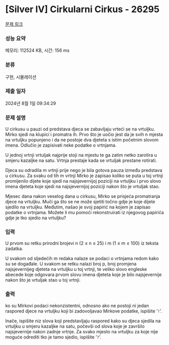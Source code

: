 # [Silver IV] Cirkularni Cirkus - 26295 

[문제 링크](https://www.acmicpc.net/problem/26295) 

### 성능 요약

메모리: 112524 KB, 시간: 156 ms

### 분류

구현, 시뮬레이션

### 제출 일자

2024년 8월 1일 09:34:29

### 문제 설명

<p>U cirkusu u pauzi od predstava djeca se zabavljaju vrteći se na vrtuljku. Mirko sjedi na klupici i promatra ih. Prvo što je uočio jest da je svih n mjesta na vrtuljku popunjeno i da ne postoje dva djeteta s istim početnim slovom imena. Odlučio je zapisivati neke podatke o vrtnjama.</p>

<p>U jednoj vrtnji vrtuljak najprije stoji na mjestu te ga zatim netko zarotira u smjeru kazaljke na satu. Vrtnja prestaje kada se vrtuljak prestane rotirati.</p>

<p>Djeca su odradila m vrtnji prije nego je bila gotova pauza između predstava u cirkusu. Za svaku od tih m vrtnji Mirko je zapisao koliko se puta u toj vrtnji promijenilo dijete koje sjedi na najsjevernijoj poziciji na vrtuljku i prvo slovo imena djeteta koje sjedi na najsjevernijoj poziciji nakon što je vrtuljak stao.</p>

<p>Mjesec dana nakon veselog dana u cirkusu, Mirko se prisjeća promatranja djece na vrtuljku. Muči ga što se ne može sjetiti točno gdje je koje dijete sjedilo na vrtuljku. Međutim, našao je svoj papirić na kojem je zapisao podatke o vrtnjama. Možete li mu pomoći rekonstruirati iz njegovog papirića gdje je tko sjedio na vrtuljku?</p>

### 입력 

 <p>U prvom su retku prirodni brojevi n (2 ≤ n ≤ 25) i m (1 ≤ m ≤ 100) iz teksta zadatka.</p>

<p>U svakom od sljedećih m redaka nalaze se podaci o vrtnjama redom kako su se događale. U svakom se retku nalazi broj p, broj promjena najsjevernijeg djeteta na vrtuljku u toj vrtnji, te veliko slovo engleske abecede koje odgovara prvom slovu imena djeteta koje je bilo najsjevernije nakon što je vrtuljak stao u toj vrtnji.</p>

### 출력 

 <p>ko su Mirkovi podaci nekonzistentni, odnosno ako ne postoji ni jedan raspored djece na vrtuljku koji bi zadovoljavao Mirkove podatke, ispišite ’<code>!</code>’.</p>

<p>Inače, ispišite niz slova koji predstavljaju raspored kako su djeca sjedila na vrtuljku u smjeru kazaljke na satu, počevši od slova koje je završilo najsjevernije nakon zadnje vrtnje. Za svako mjesto na vrtuljku za koje nije moguće odrediti tko je tamo sjedio, ispišite ’<code>?</code>’.</p>

